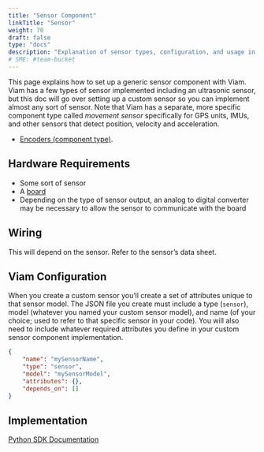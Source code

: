```yaml
---
title: "Sensor Component"
linkTitle: "Sensor"
weight: 70
draft: false
type: "docs"
description: "Explanation of sensor types, configuration, and usage in Viam."
# SME: #team-bucket
---
```

This page explains how to set up a generic sensor component with Viam.
Viam has a few types of sensor implemented including an ultrasonic sensor, but this doc will go over setting up a custom sensor so you can implement almost any sort of sensor.
Note that Viam has a separate, more specific component type called *movement sensor* specifically for GPS units, IMUs, and other sensors that detect position, velocity and acceleration.
<!-- * [Movement Sensors](../movementsensor) Not quite ready to land movement-sensor doc --->
* [Encoders (component type)](../encoder).

## Hardware Requirements
 - Some sort of sensor
 - A [board](../board)
 - Depending on the type of sensor output, an analog to digital converter may be necessary to allow the sensor to communicate with the board

## Wiring
This will depend on the sensor. Refer to the sensor’s data sheet.

## Viam Configuration
When you create a custom sensor you’ll create a set of attributes unique to that sensor model. The JSON file you create must include a type (`sensor`), model (whatever you named your custom sensor model), and name (of your choice; used to refer to that specific sensor in your code). You will also need to include whatever required attributes you define in your custom sensor component implementation.

``` json
{
    "name": "mySensorName",
    "type": "sensor",
    "model": "mySensorModel",
    "attributes": {},
    "depends_on": []
}
```

## Implementation

[Python SDK Documentation](https://python.viam.dev/autoapi/viam/components/sensor/index.html)